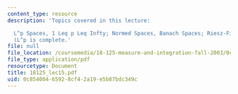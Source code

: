 ```yaml
---
content_type: resource
description: 'Topics covered in this lecture:

  L^p Spaces, 1 Leq p Leq Infty; Normed Spaces, Banach Spaces; Riesz-Fischer Theorem
  (L^p is complete.'
file: null
file_location: /coursemedia/18-125-measure-and-integration-fall-2003/0c85400465928cf42a19e5b87bdc349c_18125_lec15.pdf
file_type: application/pdf
resourcetype: Document
title: 18125_lec15.pdf
uid: 0c854004-6592-8cf4-2a19-e5b87bdc349c
---
```

